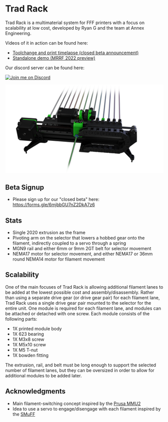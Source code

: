 # Trad Rack

Trad Rack is a multimaterial system for FFF printers with a focus on scalability at low cost, developed by Ryan G and the team at Annex Engineering.

Videos of it in action can be found here: 
- [Toolchange and print timelapse (closed beta announcement)](https://youtu.be/wKoVyXH0DT4)
- [Standalone demo (MRRF 2022 preview)](https://youtu.be/hxGiJGAnO-A)

Our discord server can be found here: 

[![Join me on Discord](https://discord.com/api/guilds/641407187004030997/widget.png?style=banner2)](https://discord.gg/MzTR3zE)

![Image of TradRack](Images/render2.png?raw=true)

## Beta Signup
- Please sign up for our "closed beta" here: https://forms.gle/6mjbbGU7nZ2DkA7z6

## Stats

- Single 2020 extrusion as the frame
- Pivoting arm on the selector that lowers a hobbed gear onto the filament, indirectly coupled to a servo through a spring
- MGN9 rail and either 6mm or 9mm 2GT belt for selector movement
- NEMA17 motor for selector movement, and either NEMA17 or 36mm round NEMA14 motor for filament movement

## Scalability

One of the main focuses of Trad Rack is allowing additional filament lanes to be added at the lowest possible cost and assembly/disassembly. Rather than using a separate drive gear (or drive gear pair) for each filament lane, Trad Rack uses a single drive gear pair mounted to the selector for the entire unit. One module is required for each filament lane, and modules can be attached or detached with one screw. Each module consists of the following parts:

- 1X printed module body
- 1X 623 bearing
- 1X M3x8 screw
- 1X M5x10 screw
- 1X M5 T-nut
- 1X bowden fitting

The extrusion, rail, and belt must be long enough to support the selected number of filament lanes, but they can be oversized in order to allow for additional modules to be added later.

## Acknowledgments

- Main filament-switching concept inspired by the [Prusa MMU2](https://github.com/prusa3d/Original-Prusa-i3/tree/MMU2)
- Idea to use a servo to engage/disengage with each filament inspired by the [SMuFF](https://github.com/technik-gegg/SMuFF-1.1)
